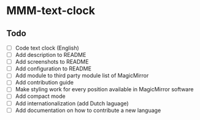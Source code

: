 # MMM-text-clock

## Todo
- [ ] Code text clock (English)
- [ ] Add description to README
- [ ] Add screenshots to README
- [ ] Add configuration to README
- [ ] Add module to third party module list of MagicMirror
- [ ] Add contribution guide
- [ ] Make styling work for every position available in MagicMirror software
- [ ] Add compact mode
- [ ] Add internationalization (add Dutch laguage)
- [ ] Add documentation on how to contribute a new language
